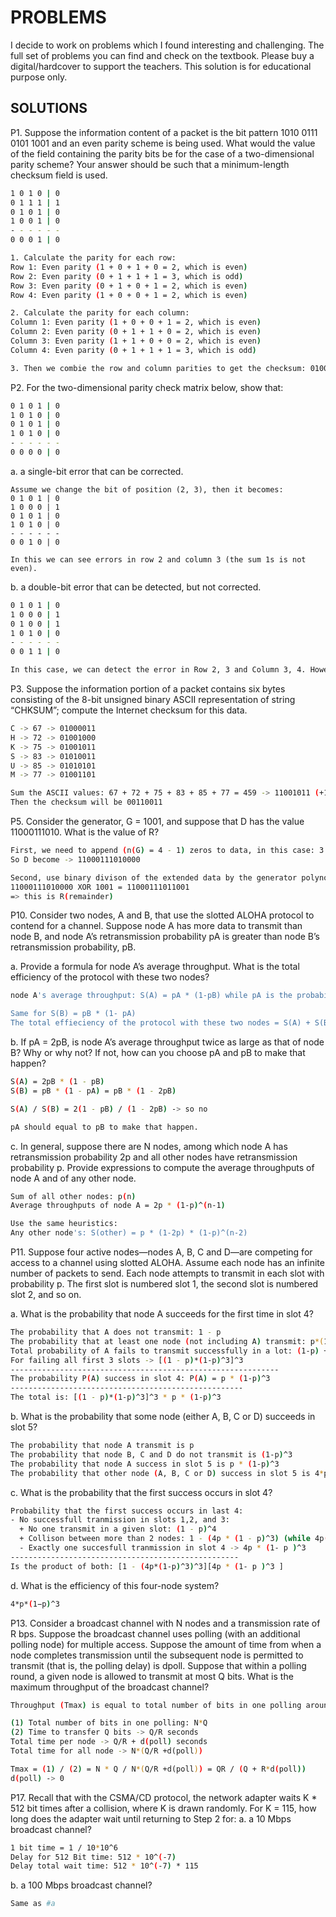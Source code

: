 # PROBLEMS
I decide to work on problems which I found interesting and challenging. The full set of problems you can find and check on the textbook. Please buy a digital/hardcover to support the teachers. This solution is for educational purpose only.

## SOLUTIONS 
P1. Suppose the information content of a packet is the bit pattern 1010 0111 0101 1001 and an even parity scheme is being used. What would the value of the field containing the parity bits be for the case of a two-dimensional parity scheme? Your answer should be such that a minimum-length checksum field is used.
```sh
1 0 1 0 | 0
0 1 1 1 | 1 
0 1 0 1 | 0
1 0 0 1 | 0
- - - - - -
0 0 0 1 | 0
```

```sh
1. Calculate the parity for each row:
Row 1: Even parity (1 + 0 + 1 + 0 = 2, which is even)
Row 2: Even parity (0 + 1 + 1 + 1 = 3, which is odd)
Row 3: Even parity (0 + 1 + 0 + 1 = 2, which is even)
Row 4: Even parity (1 + 0 + 0 + 1 = 2, which is even)

2. Calculate the parity for each column:
Column 1: Even parity (1 + 0 + 0 + 1 = 2, which is even)
Column 2: Even parity (0 + 1 + 1 + 0 = 2, which is even)
Column 3: Even parity (1 + 1 + 0 + 0 = 2, which is even)
Column 4: Even parity (0 + 1 + 1 + 1 = 3, which is odd)

3. Then we combie the row and column parities to get the checksum: 0100 0001 0 
```

P2. For the two-dimensional parity check matrix below, show that:
```sh
0 1 0 1 | 0
1 0 1 0 | 0
0 1 0 1 | 0
1 0 1 0 | 0 
- - - - - - 
0 0 0 0 | 0 

```
a. a single-bit error that can be corrected.
```
Assume we change the bit of position (2, 3), then it becomes:
0 1 0 1 | 0
1 0 0 0 | 1
0 1 0 1 | 0
1 0 1 0 | 0 
- - - - - - 
0 0 1 0 | 0 

In this we can see errors in row 2 and column 3 (the sum 1s is not even). 
```

b. a double-bit error that can be detected, but not corrected.
```sh
0 1 0 1 | 0 
1 0 0 0 | 1
0 1 0 0 | 1
1 0 1 0 | 0
- - - - - - 
0 0 1 1 | 0 

In this case, we can detect the error in Row 2, 3 and Column 3, 4. However, these intersect at multiple points: (2, 3), (2, 4), (3, 3), and (3, 4), making it unclear which bits are in error.
```

P3. Suppose the information portion of a packet contains six bytes consisting of the 8-bit unsigned binary ASCII representation of string “CHKSUM”; compute the Internet checksum for this data.
```sh
C -> 67 -> 01000011
H -> 72 -> 01001000
K -> 75 -> 01001011
S -> 83 -> 01010011
U -> 85 -> 01010101
M -> 77 -> 01001101

Sum the ASCII values: 67 + 72 + 75 + 83 + 85 + 77 = 459 -> 11001011 (+1 carry bit) -> 11001100
Then the checksum will be 00110011 
```

P5. Consider the generator, G = 1001, and suppose that D has the value 11000111010. What is the value of R?
```sh
First, we need to append (n(G) = 4 - 1) zeros to data, in this case: 3
So D become -> 11000111010000

Second, use binary divison of the extended data by the generator polynomial G using XOR:
11000111010000 XOR 1001 = 11000111011001
=> this is R(remainder) 
```

P10. Consider two nodes, A and B, that use the slotted ALOHA protocol to contend for a channel. Suppose node A has more data to transmit than node B, and node A’s retransmission probability pA is greater than node B’s retransmission probability, pB.

a. Provide a formula for node A’s average throughput. What is the total efficiency of the protocol with these two nodes?
```sh
node A's average throughput: S(A) = pA * (1-pB) while pA is the probability of node A transmit and B does not transmit 

Same for S(B) = pB * (1- pA)
The total effieciency of the protocol with these two nodes = S(A) + S(B)
```
b. If pA = 2pB, is node A’s average throughput twice as large as that of node B? Why or why not? If not, how can you choose pA and pB to make that happen?
```sh
S(A) = 2pB * (1 - pB) 
S(B) = pB * (1 - pA) = pB * (1 - 2pB)

S(A) / S(B) = 2(1 - pB) / (1 - 2pB) -> so no

pA should equal to pB to make that happen. 
```
c. In general, suppose there are N nodes, among which node A has retransmission probability 2p and all other nodes have retransmission probability p. Provide expressions to compute the average throughputs of node A and of any other node.
```sh
Sum of all other nodes: p(n)
Average throughputs of node A = 2p * (1-p)^(n-1)

Use the same heuristics:
Any other node's: S(other) = p * (1-2p) * (1-p)^(n-2)
```

P11. Suppose four active nodes—nodes A, B, C and D—are competing for access to a channel using slotted ALOHA. Assume each node has an infinite number of packets to send. Each node attempts to transmit in each slot with probability p. The first slot is numbered slot 1, the second slot is numbered slot 2, and so on.

a. What is the probability that node A succeeds for the first time in slot 4?
```sh
The probability that A does not transmit: 1 - p
The probability that at least one node (not including A) transmit: p*(1 - (1 - p)^3) 
Total probability of A fails to transmit successfully in a lot: (1-p) + p*(1-(1-p)^3) = 1-p(1-p)^3
For failing all first 3 slots -> [(1 - p)*(1-p)^3]^3
------------------------------------------------------------
The probability P(A) success in slot 4: P(A) = p * (1-p)^3
----------------------------------------------------
The total is: [(1 - p)*(1-p)^3]^3 * p * (1-p)^3 
```
b. What is the probability that some node (either A, B, C or D) succeeds in slot 5?
```sh
The probability that node A transmit is p
The probability that node B, C and D do not transmit is (1-p)^3
The probability that node A success in slot 5 is p * (1-p)^3
The probability that other node (A, B, C or D) success in slot 5 is 4*p * (1-p)^3
```
c. What is the probability that the first success occurs in slot 4?
```sh
Probability that the first success occurs in last 4:
- No successfull tranmission in slots 1,2, and 3: 
  + No one transmit in a given slot: (1 - p)^4 
  + Collison between more than 2 nodes: 1 - (4p * (1 - p)^3) (while 4p(1-p)^3 is the probability that exactly one node transmit) -> for 3 slots: 1 - (4p*(1-p)^3)^3
  - Exactly one succesfull tranmission in slot 4 -> 4p * (1- p )^3 
---------------------------------------------------
Is the product of both: [1 - (4p*(1-p)^3)^3][4p * (1- p )^3 ]
```
d. What is the efficiency of this four-node system?
```sh
4*p*(1−p)^3
```

P13. Consider a broadcast channel with N nodes and a transmission rate of R bps. Suppose the broadcast channel uses polling (with an additional polling node) for multiple access. Suppose the amount of time from when a node completes transmission until the subsequent node is permitted to transmit (that is, the polling delay) is dpoll. Suppose that within a polling round, a given node is allowed to transmit at most Q bits. What is the maximum throughput of the broadcast channel?
```sh
Throughput (Tmax) is equal to total number of bits in one polling around (1) divided by the total time take for that round (2)

(1) Total number of bits in one polling: N*Q
(2) Time to transfer Q bits -> Q/R seconds 
Total time per node -> Q/R + d(poll) seconds
Total time for all node -> N*(Q/R +d(poll))

Tmax = (1) / (2) = N * Q / N*(Q/R +d(poll)) = QR / (Q + R*d(poll)) 
d(poll) -> 0 
```

P17. Recall that with the CSMA/CD protocol, the network adapter waits K * 512 bit times after a collision, where K is drawn randomly. For K = 115, how long does the adapter wait until returning to Step 2 for:
a. a 10 Mbps broadcast channel?
```sh
1 bit time = 1 / 10*10^6 
Delay for 512 Bit time: 512 * 10^(-7)
Delay total wait time: 512 * 10^(-7) * 115 
```
b. a 100 Mbps broadcast channel?
```sh
Same as #a 
```



